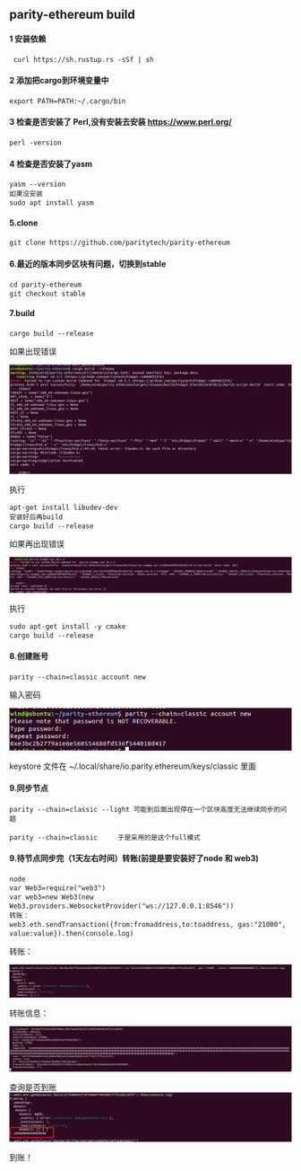 ## parity-ethereum build

#### 1 安装依赖

```shell
 curl https://sh.rustup.rs -sSf | sh
```

#### 2 添加把cargo到环境变量中

````shell
export PATH=PATH:~/.cargo/bin
````

#### 3 检查是否安装了 Perl,没有安装去安装 <https://www.perl.org/>

```shell
perl -version
```

#### 4 检查是否安装了yasm

```shell
yasm --version
如果没安装
sudo apt install yasm
```

#### 5.clone 

````shell
git clone https://github.com/paritytech/parity-ethereum
````

#### 6.最近的版本同步区块有问题，切换到stable 
````shell
cd parity-ethereum
git checkout stable
````

#### 7.build

```shell
cargo build --release
```

如果出现错误

![Alt text](./picture/1.png)

执行 

```shell
apt-get install libudev-dev
安装好后再build
cargo build --release
```

如果再出现错误

![Alt text](./picture/2.png)

执行

```shell
sudo apt-get install -y cmake
cargo build --release
```

#### 8.创建账号

```
parity --chain=classic account new 
```

输入密码

![Alt text](./picture/4.png)

keystore 文件在 ~/.local/share/io.parity.ethereum/keys/classic 里面

#### 9.同步节点

```
parity --chain=classic --light 可能到后面出现停在一个区块高度无法继续同步的问题

parity --chain=classic     于是采用的是这个full模式
```



#### 9.待节点同步完（1天左右时间）转账(前提是要安装好了node 和 web3)

```
node
var Web3=require("web3")
var web3=new Web3(new Web3.providers.WebsocketProvider("ws://127.0.0.1:8546"))
转账：
web3.eth.sendTransaction({from:fromaddress,to:toaddress, gas:"21000", value:value}).then(console.log)
```

转账：

![Alt text](./picture/5.png)

转账信息：

![Alt text](./picture/6.png)

查询是否到账
![Alt text](./picture/8.png)

到账！
